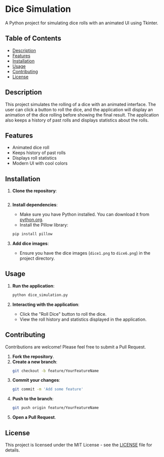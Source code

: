 # Dice Simulation

A Python project for simulating dice rolls with an animated UI using Tkinter.

## Table of Contents
- [Description](#description)
- [Features](#features)
- [Installation](#installation)
- [Usage](#usage)
- [Contributing](#contributing)
- [License](#license)

## Description
This project simulates the rolling of a dice with an animated interface. The user can click a button to roll the dice, and the application will display an animation of the dice rolling before showing the final result. The application also keeps a history of past rolls and displays statistics about the rolls.

## Features
- Animated dice roll
- Keeps history of past rolls
- Displays roll statistics
- Modern UI with cool colors

## Installation
1. **Clone the repository**:
    ```sh
    
    ```

2. **Install dependencies**:
    - Make sure you have Python installed. You can download it from [python.org](https://www.python.org/).
    - Install the Pillow library:
    ```sh
    pip install pillow
    ```

3. **Add dice images**:
    - Ensure you have the dice images (`dice1.png` to `dice6.png`) in the project directory.

## Usage
1. **Run the application**:
    ```sh
    python dice_simulation.py
    ```

2. **Interacting with the application**:
    - Click the "Roll Dice" button to roll the dice.
    - View the roll history and statistics displayed in the application.

## Contributing
Contributions are welcome! Please feel free to submit a Pull Request.

1. **Fork the repository**.
2. **Create a new branch**:
    ```sh
    git checkout -b feature/YourFeatureName
    ```
3. **Commit your changes**:
    ```sh
    git commit -m 'Add some feature'
    ```
4. **Push to the branch**:
    ```sh
    git push origin feature/YourFeatureName
    ```
5. **Open a Pull Request**.

## License
This project is licensed under the MIT License - see the [LICENSE](LICENSE) file for details.
